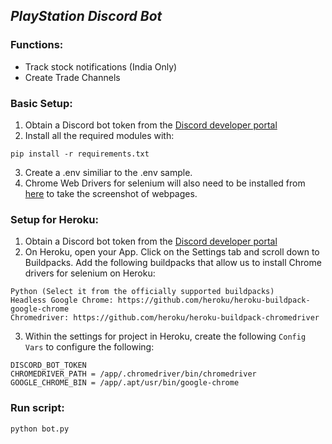 ## ***PlayStation Discord Bot***
### Functions:

* Track stock notifications (India Only)
* Create Trade Channels


### Basic Setup:
1. Obtain a Discord bot token from the [Discord developer portal](https://ptb.discord.com/developers/applications/)
2. Install all the required modules with:
```
pip install -r requirements.txt
```
3. Create a .env similiar to the .env sample.
4. Chrome Web Drivers for selenium will also need to be installed from [here](https://ptb.discord.com/developers/applications/) to take the screenshot of webpages.

### Setup for Heroku:
1. Obtain a Discord bot token from the [Discord developer portal](https://ptb.discord.com/developers/applications/)
2. On Heroku, open your App. Click on the Settings tab and scroll down to Buildpacks. Add the following buildpacks that allow us to install Chrome drivers for selenium on Heroku:

```
Python (Select it from the officially supported buildpacks)
Headless Google Chrome: https://github.com/heroku/heroku-buildpack-google-chrome
Chromedriver: https://github.com/heroku/heroku-buildpack-chromedriver
```
3. Within the settings for project in Heroku, create the following `Config Vars` to configure the following:

```
DISCORD_BOT_TOKEN
CHROMEDRIVER_PATH = /app/.chromedriver/bin/chromedriver
GOOGLE_CHROME_BIN = /app/.apt/usr/bin/google-chrome
```

### Run script:

    python bot.py